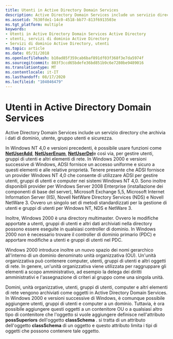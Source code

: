 ```yaml
---
title: Utenti in Active Directory Domain Services
description: Active Directory Domain Services include un servizio directory che archivia i dati di dominio, utente, gruppo utenti e sicurezza.
ms.assetid: 7630fde1-14c0-4518-bb77-813f6913503e
ms.tgt_platform: multiple
keywords:
- Utenti in Active Directory Domain Services Active Directory
- utenti, servizi di dominio Active Directory
- Servizi di dominio Active Directory, utenti
ms.topic: article
ms.date: 05/31/2018
ms.openlocfilehash: b10ad85f359cab6baf891df03f368f3e7da5974f
ms.sourcegitcommit: 803f3ccd65bdefe36bd851b9c6e7280be9489016
ms.translationtype: MT
ms.contentlocale: it-IT
ms.lasthandoff: 08/17/2020
ms.locfileid: "104046479"
---
```

# <a name="users-in-active-directory-domain-services"></a>Utenti in Active Directory Domain Services

Active Directory Domain Services include un servizio directory che archivia i dati di dominio, utente, gruppo utenti e sicurezza.

In Windows NT 4,0 e versioni precedenti, è possibile usare funzioni come [**NetUserAdd**](/windows/desktop/api/lmaccess/nf-lmaccess-netuseradd), [**NetUserEnum**](/windows/desktop/api/lmaccess/nf-lmaccess-netuserenum), [**NetUserDel**](/windows/desktop/api/lmaccess/nf-lmaccess-netuserdel)e così via, per gestire utenti, gruppi di utenti e altri elementi di rete. In Windows 2000 e versioni successive di Windows, ADSI fornisce un accesso uniforme e sicuro a questi elementi e alle relative proprietà. Tenere presente che ADSI fornisce un provider Windows NT 4,0 che consente di utilizzare ADSI per gestire utenti, gruppi di utenti e computer nei sistemi Windows NT 4,0. Sono inoltre disponibili provider per Windows Server 2008 Enterprise (installazione dei componenti di base del server), Microsoft Exchange 5,5, Microsoft Internet Information Server (IIS), Novell NetWare Directory Services (NDS) e Novell NetWare 3. Ovvero un singolo set di metodi standardizzati per la gestione di utenti e gruppi di utenti per Windows NT, NDS e NetWare 3.

Inoltre, Windows 2000 è una directory multimaster. Ovvero le modifiche apportate a utenti, gruppi di utenti e altri dati archiviati nella directory possono essere eseguite in qualsiasi controller di dominio. In Windows 2000 non è necessario trovare il controller di dominio primario (PDC) e apportare modifiche a utenti e gruppi di utenti nel PDC.

Windows 2000 introduce inoltre un nuovo spazio dei nomi gerarchico all'interno di un dominio denominato unità organizzativa (OU). Un'unità organizzativa può contenere computer, utenti, gruppi di utenti e altri oggetti di rete. In genere, un'unità organizzativa viene utilizzata per raggruppare gli elementi a scopo amministrativo, ad esempio la delega dei diritti amministrativi e l'assegnazione di criteri al gruppo come una singola unità.

Domini, unità organizzative, utenti, gruppi di utenti, computer e altri elementi di rete vengono archiviati come oggetti in Active Directory Domain Services. In Windows 2000 e versioni successive di Windows, è comunque possibile aggiungere utenti, gruppi di utenti e computer a un dominio. Tuttavia, è ora possibile aggiungere questi oggetti a un contenitore OU o a qualsiasi altro tipo di contenitore che l'oggetto si vuole aggiungere definisce nell'attributo **possSuperiors** dell'oggetto **classSchema** . si tratta di un attributo dell'oggetto **classSchema** di un oggetto e questo attributo limita i tipi di oggetti che possono contenere tale oggetto.

 

 